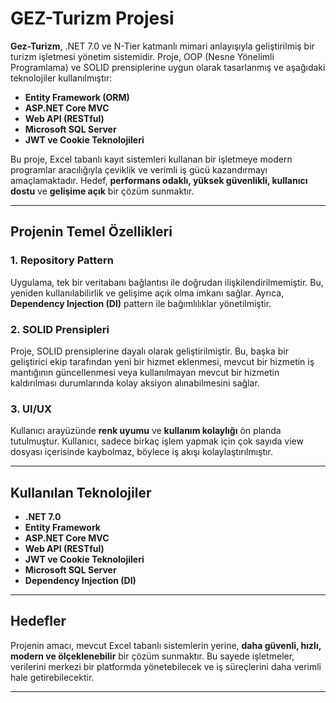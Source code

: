 # GEZ-Turizm Projesi

**Gez-Turizm**, .NET 7.0 ve N-Tier katmanlı mimari anlayışıyla geliştirilmiş bir turizm işletmesi yönetim sistemidir. Proje, OOP (Nesne Yönelimli Programlama) ve SOLID prensiplerine uygun olarak tasarlanmış ve aşağıdaki teknolojiler kullanılmıştır:

- **Entity Framework (ORM)**
- **ASP.NET Core MVC**
- **Web API (RESTful)**
- **Microsoft SQL Server**
- **JWT ve Cookie Teknolojileri**

Bu proje, Excel tabanlı kayıt sistemleri kullanan bir işletmeye modern programlar aracılığıyla çeviklik ve verimli iş gücü kazandırmayı amaçlamaktadır. Hedef, **performans odaklı, yüksek güvenlikli, kullanıcı dostu** ve **gelişime açık** bir çözüm sunmaktır.

---

## Projenin Temel Özellikleri

### 1. **Repository Pattern**
Uygulama, tek bir veritabanı bağlantısı ile doğrudan ilişkilendirilmemiştir. Bu, yeniden kullanılabilirlik ve gelişime açık olma imkanı sağlar. Ayrıca, **Dependency Injection (DI)** pattern ile bağımlılıklar yönetilmiştir.

### 2. **SOLID Prensipleri**
Proje, SOLID prensiplerine dayalı olarak geliştirilmiştir. Bu, başka bir geliştirici ekip tarafından yeni bir hizmet eklenmesi, mevcut bir hizmetin iş mantığının güncellenmesi veya kullanılmayan mevcut bir hizmetin kaldırılması durumlarında kolay aksiyon alınabilmesini sağlar.

### 3. **UI/UX**
Kullanıcı arayüzünde **renk uyumu** ve **kullanım kolaylığı** ön planda tutulmuştur. Kullanıcı, sadece birkaç işlem yapmak için çok sayıda view dosyası içerisinde kaybolmaz, böylece iş akışı kolaylaştırılmıştır.

---

## Kullanılan Teknolojiler

- **.NET 7.0**
- **Entity Framework**
- **ASP.NET Core MVC**
- **Web API (RESTful)**
- **JWT ve Cookie Teknolojileri**
- **Microsoft SQL Server**
- **Dependency Injection (DI)**

---

## Hedefler

Projenin amacı, mevcut Excel tabanlı sistemlerin yerine, **daha güvenli, hızlı, modern ve ölçeklenebilir** bir çözüm sunmaktır. Bu sayede işletmeler, verilerini merkezi bir platformda yönetebilecek ve iş süreçlerini daha verimli hale getirebilecektir.

---
